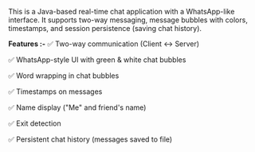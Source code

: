 This is a Java-based real-time chat application with a WhatsApp-like interface.
It supports two-way messaging, message bubbles with colors, timestamps, and session persistence (saving chat history).


**Features :-**
✅ Two-way communication (Client ↔ Server)

✅ WhatsApp-style UI with green & white chat bubbles

✅ Word wrapping in chat bubbles

✅ Timestamps on messages

✅ Name display ("Me" and friend's name)

✅ Exit detection

✅ Persistent chat history (messages saved to file)
